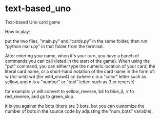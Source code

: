 # text-based_uno
Text-based Uno card game

How to play:

put the two files, "main.py" and "cards.py" in the same folder, then run "python main.py" in that folder from the terminal.

After entering your name, when it's your turn, you have a bunch of commands you can call (listed in the start of the game).
When using the "put" command, you can either type the numeric location of your card, the literal card name, or a short-hand
notation of the card name in the form of:
w (for wild)
wd (for wild_draw4)
cn (where c is a "color" letter such as yellow, and n is a "number" or "tool" letter, such as 3 or reverse)

for example: yr will convert to yellow_reverse, b4 to blue_4, rr to red_reverse, and gs to green_skip.

it is you against the bots (there are 3 bots, but you can customize the number of bots in the source code by adjusting the "num_bots" variable).

